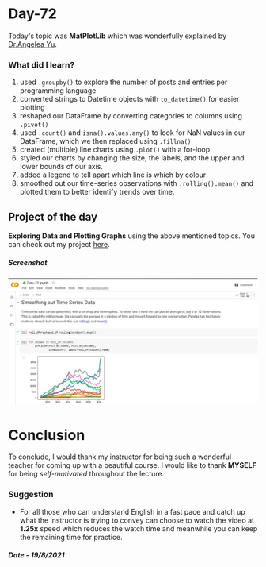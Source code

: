 # Day-72

 Today's topic was **MatPlotLib** which was wonderfully explained by  [Dr.Angelea Yu](https://www.udemy.com/user/4b4368a3-b5c8-4529-aa65-2056ec31f37e/). 

### What did I learn?

1. used `.groupby()` to explore the number of posts and entries per programming language
2. converted strings to Datetime objects with `to_datetime()` for easier plotting
3. reshaped our DataFrame by converting categories to columns using `.pivot()`
4. used `.count()` and `isna().values.any()` to look for NaN values in our DataFrame, which we then replaced using `.fillna()`
5. created (multiple) line charts using `.plot()` with a for-loop
6. styled our charts by changing the size, the labels, and the upper and lower bounds of our axis.
7. added a legend to tell apart which line is which by colour
8. smoothed out our time-series observations with `.rolling().mean()` and plotted them to better identify trends over time.

## Project of the day

**Exploring Data and Plotting Graphs** using the above mentioned topics. You can check out my project [here](https://drive.google.com/file/d/1B2AH_ZOwJpqmNIu0QQcmMsUvH7qVqhxH/view?usp=sharing).  

##### **Screenshot**

![Plots](images/d72.JPG)

# Conclusion

To conclude, I would thank my instructor for being such a wonderful teacher for coming up with a beautiful course. I would like to thank **MYSELF** for being _self-motivated_ throughout the lecture. 

### Suggestion

- For all those who can understand English in a fast pace and catch up what the instructor is trying to convey can choose to watch the video at **1.25x** speed which reduces the watch time and meanwhile you can keep the remaining time for practice.

##### Date - 19/8/2021